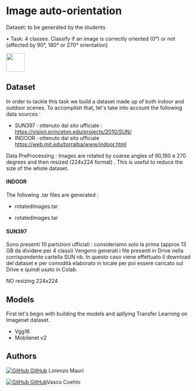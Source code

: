 # Image auto-orientation

Dataset: to be generated by the students

• Task: 4 classes. Classify if an image is correctly oriented (0°) or not
(affected by 90°, 180° or 270° orientation)


<img src="https://github.com/LorenzoMauri/image-canonical-object-orientation/blob/main/images/AML_diagram.png" width="50" height = "50">


## Dataset
In order to tackle this task we build a dataset made up of both indoor and outdoor scenes. To accomplish that, let's take into account the following data sources :  

* SUN397  : ottenuto dal sito ufficiale : https://vision.princeton.edu/projects/2010/SUN/ 
* INDOOR : ottenuto dal sito ufficiale  https://web.mit.edu/torralba/www/indoor.html  

Data PreProcessing : 
Images are rotated by coarse angles of 90,180 e 270 degrees and then resized (224x224 format) .
This is useful to reduce the size of the whole dataset. 

#### INDOOR
The following .tar files are generated  :

* rotatedImages.tar 

* rotatedImages.tar

#### SUN397
Sono presenti 10 partizioni ufficiali : consideriamo solo la prima (approx 13 GB da dividere per 4 classi) 
Vengono generati i file presenti in Drive nella corrispondente cartella SUN
nb. In questo caso viene effettuato il download del dataset e per comodità elaborato in locale per poi essere caricato sul Drive e quindi usato in Colab.

NO resizing 224x224



## Models 
First let's begin with building the models and apllying Transfer Learning on Imagenet dataset.

* Vgg16
* Mobilenet v2 


## Authors

[![GitHub](https://i.stack.imgur.com/tskMh.png) GitHub](https://github.com/LorenzoMauri) Lorenzo Mauri

[![GitHub](https://i.stack.imgur.com/tskMh.png) GitHub](https://github.com/Vsc0)Vasco Coehlo
